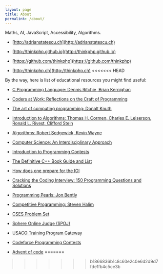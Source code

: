 ```yaml
---
layout: page
title: About
permalink: /about/
---
```

Maths, AI, JavaScript, Accessibility, Algorithms.

* [http://adrianstatescu.ch](http://adrianstatescu.ch)

* [http://thinkphp.github.io](http://thinkphp.github.io)

* [https://github.com/thinkphp](https://github.com/thinkphp)

* [http://thinkphp.ch](http://thinkphp.ch)
<<<<<<< HEAD

By the way, here is list of educational resources you might find useful:

* [C Programming Language: Dennis Ritchie, Brian Kernighan](https://kremlin.cc/k&r.pdf)

* [Coders at Work: Reflections on the Craft of Programming](https://www.amazon.com/Coders-Work-Reflections-Craft-Programming/dp/1430219483)

* [The art of computing programming: Donalt Knuth](https://www.amazon.com/Computer-Programming-Volumes-1-4A-Boxed/dp/0321751043)

* [Introduction to Algorithms: Thomas H. Cormen, Charles E. Leiserson, Ronald L. Rivest, Clifford Stein](https://www.amazon.com/Introduction-Algorithms-Thomas-H-Cormen/dp/0262033844/)

* [Algorithms: Robert Sedgewick, Kevin Wayne](https://www.amazon.com/Algorithms-4th-Robert-Sedgewick/dp/032157351X/)

* [Computer Science: An Interdisciplinary Approach](https://www.amazon.com/Computer-Science-Interdisciplinary-Robert-Sedgewick/dp/0134076427)

* [Introduction to Programming Contests](https://web.stanford.edu/class/cs97si/)

* [The Definitive C++ Book Guide and List](https://stackoverflow.com/questions/388242/the-definitive-c-book-guide-and-list)

* [How does one prepare for the IOI](https://www.quora.com/How-does-one-prepare-for-the-IOI-Aiming-for-gold/answer/Brian-Bi)

* [Cracking the Coding Interview: 150 Programming Questions and Solutions](https://www.amazon.com/Cracking-Coding-Interview-Programming-Questions/dp/098478280X)

* [Programming Pearls: Jon Bently](https://www.amazon.com/Programming-Pearls-2nd-Jon-Bentley/dp/0201657880)

* [Competitive Programming: Steven Halim](https://cpbook.net/details)

* [CSES Problem Set](https://cses.fi/problemset/user/166019/)

* [Sphere Online Judge (SPOJ)](https://www.spoj.com/)

* [USACO Training Program Gateway](https://train.usaco.org/)

* [Codeforce Programming Contests](https://codeforces.com/profile/thinkphp)

* [Advent of code](https://adventofcode.com/)
=======
>>>>>>> b1866836b1c8c60e2c0e6d2d9d7fde1fb4c5ce3b
